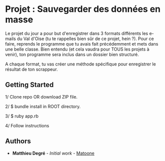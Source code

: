 # Projet : Sauvegarder des données en masse

Le projet du jour a pour but d'enregistrer dans 3 formats différents les e-mails du Val d'Oise (tu te rappelles bien sûr de ce projet, hein ?). Pour ce faire, reprends le programme que tu avais fait précédemment et mets dans une belle classe. Bien entendu (et cela vaudra pour TOUS les projets à venir), ton programme sera inclus dans un dossier bien structuré.

A chaque format, tu vas créer une méthode spécifique pour enregistrer le résultat de ton scrappeur.

## Getting Started

1/ Clone repo OR download ZIP file.

2/ $ bundle install in ROOT directory.

3/ $ ruby app.rb

4/ Follow instructions

## Authors

* **Matthieu Degré** - *Initial work* - [Matoone](https://github.com/Matoone)



